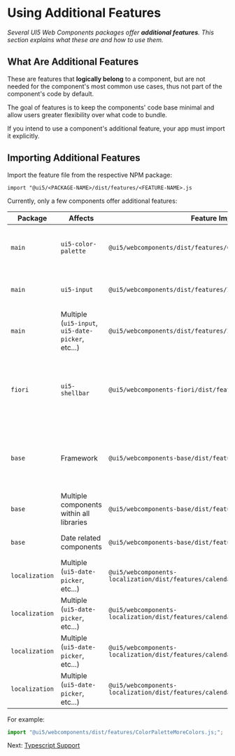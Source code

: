 # Using Additional Features

*Several UI5 Web Components packages offer **additional features**. This section explains what these are and how to use them.*

## What Are Additional Features

These are features that **logically belong** to a component, but are not needed for the component's most common use cases, thus not part of the component's code by default.

The goal of features is to keep the components' code base minimal and allow users greater flexibility over what code to bundle.

If you intend to use a component's additional feature, your app must import it explicitly.

## Importing Additional Features

Import the feature file from the respective NPM package:

`import "@ui5/<PACKAGE-NAME>/dist/features/<FEATURE-NAME>.js`

Currently, only a few components offer additional features:

| Package        | Affects                                           | Feature Import                                                       | Description                                                                                             |
|----------------|---------------------------------------------------|----------------------------------------------------------------------|---------------------------------------------------------------------------------------------------------|
| `main`         | `ui5-color-palette`                               | `@ui5/webcomponents/dist/features/ColorPaletteMoreColors.js`         | Support for "more colors dialog" for the color palette component                                        |
| `main`         | `ui5-input`                                       | `@ui5/webcomponents/dist/features/InputSuggestions.js`               | Support for input suggestions while typing                                                              |
| `main`         | Multiple (`ui5-input`, `ui5-date-picker`, etc...) | `@ui5/webcomponents/dist/features/InputElementsFormSupport.js`       | Support for using input components in forms                                                             |
| `fiori`        | `ui5-shellbar`                                    | `@ui5/webcomponents-fiori/dist/features/CoPilotAnimation.js`         | Support for a better (but bigger in size) animation for the "co-pilot" button in the shellbar component |
| `base`         | Framework                                         | `@ui5/webcomponents-base/dist/features/OpenUI5Support.js`            | Integration with the OpenUI5 framework, allowing synchronization and resources re-use                   |
| `base`         | Multiple components within all libraries          | `@ui5/webcomponents-base/dist/features/F6Navigation.js`              | Support for F6 fast groups navigation                                                                   |
| `base`         | Date related components                           | `@ui5/webcomponents-base/dist/features/LegacyDateFormats.js`         | Support for legacy date formats                                                                         |
| `localization` | Multiple (`ui5-date-picker`, etc...)              | `@ui5/webcomponents-localization/dist/features/calendar/Buddhist.js` | Buddhist calendar support                                                                               |
| `localization` | Multiple (`ui5-date-picker`, etc...)              | `@ui5/webcomponents-localization/dist/features/calendar/Islamic.js`  | Islamic calendar support                                                                                |
| `localization` | Multiple (`ui5-date-picker`, etc...)              | `@ui5/webcomponents-localization/dist/features/calendar/Japanese.js` | Japanese calendar support                                                                               |
| `localization` | Multiple (`ui5-date-picker`, etc...)              | `@ui5/webcomponents-localization/dist/features/calendar/Persian.js`  | Persian calendar support                                                                                |

For example:

```js
import "@ui5/webcomponents/dist/features/ColorPaletteMoreColors.js;";
```

Next: [Typescript Support](./typescript-support)
